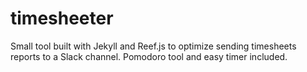 # timesheeter
Small tool built with Jekyll and Reef.js to optimize sending timesheets reports to a Slack channel. Pomodoro tool and easy timer included.
